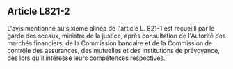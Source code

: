 Article L821-2
----
L'avis mentionné au sixième alinéa de l'article L. 821-1 est recueilli par le
garde des sceaux, ministre de la justice, après consultation de l'Autorité des
marchés financiers, de la Commission bancaire et de la Commission de contrôle
des assurances, des mutuelles et des institutions de prévoyance, dès lors qu'il
intéresse leurs compétences respectives.
